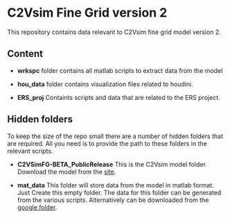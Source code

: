# C2Vsim Fine Grid version 2

This repository contains data relevant to C2Vsim fine grid model version 2.

## Content
- **wrkspc** folder contains all matlab scripts to extract data from the model

- **hou_data** folder contains visualization files related to houdini.

- **ERS_proj** Containts scripts and data that are related to the ERS project.

## Hidden folders
To keep the size of the repo small there are a number of hidden folders that are required. All you need is to provide the path to these folders in the relevant scripts.

- **C2VSimFG-BETA_PublicRelease**  This is the C2Vsim model folder. Download the model from the [site](https://data.cnra.ca.gov/dataset/c2vsimfg-beta-model).

- **mat_data** This folder will store data from the model in matlab format. Just Create this empty folder. The data for this folder can be generated from the various scripts. Alternatively can be downloaded from the [google folder](https://drive.google.com/drive/folders/1ltD_cB2XW-1gkDfGVaulCq8XgwO9RlpY).
